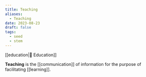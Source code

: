 ```yaml
---
title: Teaching
aliases:
  - Teaching
date: 2023-08-23
draft: false
tags:
  - seed
  - stem
---
```


[[education|🏫 Education]]

**Teaching** is the [[communication]] of information for the purpose of facilitating [[learning]].
